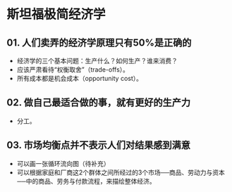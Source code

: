 # 斯坦福极简经济学
## 01. 人们卖弄的经济学原理只有50%是正确的
* 经济学的三个基本问题：生产什么？如何生产？谁来消费？
* 应该严肃看待“权衡取舍”（trade-offs）。
* 所有成本都是机会成本（opportunity cost）。

## 02. 做自己最适合做的事，就有更好的生产力
* 分工。

## 03. 市场均衡点并不表示人们对结果感到满意
* 可以画一张循环流向图（待补充）
* 可以根据家庭和厂商这2个群体之间所经过的3个市场──商品、劳动力与资本──中的商品、劳务与付款流程，来描绘整体经济。


